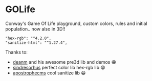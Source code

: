 # GOLife
Conway's Game Of Life playground, custom colors, rules and initial population.. now also in 3D!!


    "hex-rgb": "^4.2.0",
    "sanitize-html": "^1.27.4",
Thanks to:
- [deanm](https://github.com/deanm/pre3d) and his awesome pre3d lib and demos :grin:
- [sindresorhus](https://github.com/sindresorhus/hex-rgb) perfect color lib hex-rgb lib :grin:
- [apostrophecms](https://github.com/apostrophecms/sanitize-html) cool sanitize lib :grin:
